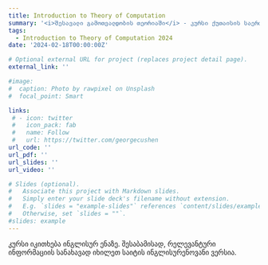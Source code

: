 ```yaml
---
title: Introduction to Theory of Computation
summary: '<i>შესავალი გამოთვალდობის თეორიაში</i> - კურსი ქუთაისის საერთაშორისო უნივერსიტეტში.'
tags:
  - Introduction to Theory of Computation 2024
date: '2024-02-18T00:00:00Z'

# Optional external URL for project (replaces project detail page).
external_link: ''

#image:
#  caption: Photo by rawpixel on Unsplash
#  focal_point: Smart

links:
 # - icon: twitter
 #   icon_pack: fab
 #   name: Follow
 #   url: https://twitter.com/georgecushen
url_code: ''
url_pdf: ''
url_slides: ''
url_video: ''

# Slides (optional).
#   Associate this project with Markdown slides.
#   Simply enter your slide deck's filename without extension.
#   E.g. `slides = "example-slides"` references `content/slides/example-slides.md`.
#   Otherwise, set `slides = ""`.
#slides: example
---
```

კურსი იკითხება ინგლისურ ენაზე. შესაბამისად, რელევანტური ინფორმაციის სანახავად იხილეთ საიტის ინგლისურენოვანი ვერსია.